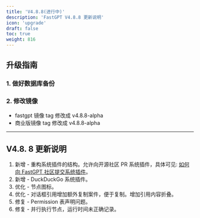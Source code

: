 ```yaml
---
title: 'V4.8.8(进行中)'
description: 'FastGPT V4.8.8 更新说明'
icon: 'upgrade'
draft: false
toc: true
weight: 816
---
```


## 升级指南

### 1. 做好数据库备份

### 2. 修改镜像

- fastgpt 镜像 tag 修改成 v4.8.8-alpha
- 商业版镜像 tag 修改成 v4.8.8-alpha

-------

## V4.8. 8 更新说明

1. 新增 - 重构系统插件的结构。允许向开源社区 PR 系统插件，具体可见: [如何向 FastGPT 社区提交系统插件](https://fael3z0zfze.feishu.cn/wiki/ERZnw9R26iRRG0kXZRec6WL9nwh)。
2. 新增 - DuckDuckGo 系统插件。
3. 优化 - 节点图标。
4. 优化 - 对话框引用增加额外复制案件，便于复制。增加引用内容折叠。
5. 修复 - Permission 表声明问题。
6. 修复 - 并行执行节点，运行时间未正确记录。
